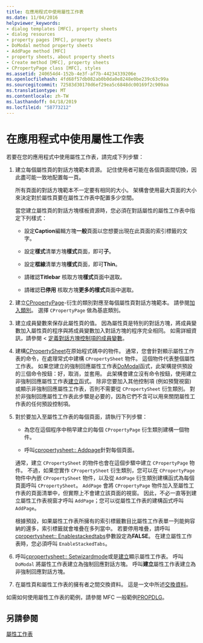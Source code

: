 ```yaml
---
title: 在應用程式中使用屬性工作表
ms.date: 11/04/2016
helpviewer_keywords:
- dialog templates [MFC], property sheets
- dialog resources
- property pages [MFC], property sheets
- DoModal method property sheets
- AddPage method [MFC]
- property sheets, about property sheets
- Create method [MFC], property sheets
- CPropertyPage class [MFC], styles
ms.assetid: 240654d4-152b-4e3f-af7b-44234339206e
ms.openlocfilehash: 4fd68f57db082ab0b0da0e8248e0be239c63c99a
ms.sourcegitcommit: 72583d30170d6ef29ea5c6848dc00169f2c909aa
ms.translationtype: MT
ms.contentlocale: zh-TW
ms.lasthandoff: 04/18/2019
ms.locfileid: "58773212"
---
```

# <a name="using-property-sheets-in-your-application"></a>在應用程式中使用屬性工作表

若要在您的應用程式中使用屬性工作表，請完成下列步驟：

1. 建立每個屬性頁的對話方塊範本資源。 記住使用者可能在各個頁面間切換，因此盡可能一致地配置每一頁。

   所有頁面的對話方塊範本不一定要有相同的大小。 架構會使用最大頁面的大小來決定對於屬性頁要在屬性工作表中配置多少空間。

   當您建立屬性頁的對話方塊樣板資源時，您必須在對話屬性的屬性工作表中指定下列樣式：

   - 設定**Caption**編輯方塊**一般**頁面以您想要出現在此頁面的索引標籤的文字。

   - 設定**樣式**清單方塊**樣式**頁面，即可**子**。

   - 設定**框線**清單方塊**樣式**頁面，即可**Thin**。

   - 請確認**Titlebar**  核取方塊**樣式**頁面中選取。

   - 請確認**已停用** 核取方塊**更多的樣式**頁面中選取。

1. 建立[CPropertyPage](../mfc/reference/cpropertypage-class.md)-衍生的類別對應至每個屬性頁對話方塊範本。 請參閱[加入類別](../ide/adding-a-class-visual-cpp.md)。 選擇 `CPropertyPage` 做為基底類別。

1. 建立成員變數來保存此屬性頁的值。 因為屬性頁是特別的對話方塊，將成員變數加入屬性頁的程序與將成員變數加入對話方塊的程序完全相同。 如需詳細資訊，請參閱 <<c0> [ 定義對話方塊控制項的成員變數](../windows/defining-member-variables-for-dialog-controls.md)。

1. 建構[CPropertySheet](../mfc/reference/cpropertysheet-class.md)在原始程式碼中的物件。 通常，您會針對顯示屬性工作表的命令，在處理常式中建構 `CPropertySheet` 物件。 這個物件代表整個屬性工作表。 如果您建立的強制回應屬性工作表[DoModal](../mfc/reference/cpropertysheet-class.md#domodal)函式，此架構提供預設的三個命令按鈕：好，取消，並套用。 此架構會建立沒有命令按鈕，使用建立非強制回應屬性工作表[建立](../mfc/reference/cpropertysheet-class.md#create)函式。 除非您要加入其他控制項 (例如預覽視窗) 或顯示非強制回應屬性工作表，否則不需要從 `CPropertySheet` 衍生類別。 對於非強制回應屬性工作表此步驟是必要的，因為它們不含可以用來關閉屬性工作表的任何預設控制項。

1. 對於要加入至屬性工作表的每個頁面，請執行下列步驟：

   - 為您在這個程序中稍早建立的每個 `CPropertyPage` 衍生類別建構一個物件。

   - 呼叫[cpropertysheet:: Addpage](../mfc/reference/cpropertysheet-class.md#addpage)針對每個頁面。

   通常，建立 `CPropertySheet` 的物件也會在這個步驟中建立 `CPropertyPage` 物件。 不過，如果您實作 `CPropertySheet` 衍生類別，您可以在 `CPropertyPage` 物件中內嵌 `CPropertySheet` 物件，以及從 `AddPage` 衍生類別建構函式為每個頁面呼叫 `CPropertySheet`。 `AddPage` 會將 `CPropertyPage` 物件加入至屬性工作表的頁面清單中，但實際上不會建立該頁面的視窗。 因此，不必一直等到建立屬性工作表視窗才呼叫 `AddPage`；您可以從屬性工作表的建構函式呼叫 `AddPage`。

   根據預設，如果屬性工作表所擁有的索引標籤數目比屬性工作表單一列能夠容納的還多，索引標籤就會堆疊在多列當中。 若要停用堆疊，請呼叫[cpropertysheet:: Enablestackedtabs](../mfc/reference/cpropertysheet-class.md#enablestackedtabs)參數設定為**FALSE**。 在建立屬性工作表時，您必須呼叫 `EnableStackedTabs`。

1. 呼叫[cpropertysheet:: Setwizardmode](../mfc/reference/cpropertysheet-class.md#domodal)或是[建立](../mfc/reference/cpropertysheet-class.md#create)顯示屬性工作表。 呼叫 `DoModal` 將屬性工作表建立為強制回應對話方塊。 呼叫**建立**屬性工作表建立為非強制回應對話方塊。

1. 在屬性頁和屬性工作表的擁有者之間交換資料。 這是一文中所述[交換資料](../mfc/exchanging-data.md)。

如需如何使用屬性工作表的範例，請參閱 MFC 一般範例[PROPDLG](../overview/visual-cpp-samples.md)。

## <a name="see-also"></a>另請參閱

[屬性工作表](../mfc/property-sheets-mfc.md)
